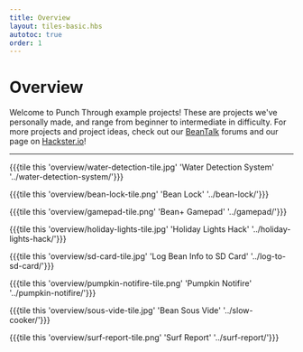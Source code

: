 ```yaml
---
title: Overview
layout: tiles-basic.hbs
autotoc: true
order: 1
---
```


# Overview

Welcome to Punch Through example projects! These are projects we've personally made, and range from beginner to intermediate in difficulty. For more projects and project ideas, check out our [BeanTalk](http://beantalk.punchthrough.com/) forums and our page on [Hackster.io](https://www.hackster.io/punchthrough)! <i class="em em-alien"></i>

<hr>

{{{tile this 'overview/water-detection-tile.jpg' 'Water Detection System' '../water-detection-system/'}}}

{{{tile this 'overview/bean-lock-tile.png' 'Bean Lock' '../bean-lock/'}}}

{{{tile this 'overview/gamepad-tile.png' 'Bean+ Gamepad' '../gamepad/'}}}

{{{tile this 'overview/holiday-lights-tile.jpg' 'Holiday Lights Hack' '../holiday-lights-hack/'}}}

{{{tile this 'overview/sd-card-tile.jpg' 'Log Bean Info to SD Card' '../log-to-sd-card/'}}}

{{{tile this 'overview/pumpkin-notifire-tile.png' 'Pumpkin Notifire' '../pumpkin-notifire/'}}}

{{{tile this 'overview/sous-vide-tile.jpg' 'Bean Sous Vide' '../slow-cooker/'}}}

{{{tile this 'overview/surf-report-tile.png' 'Surf Report' '../surf-report/'}}}
